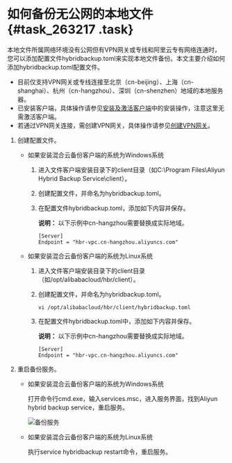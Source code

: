 # 如何备份无公网的本地文件 {#task_263217 .task}

本地文件所属网络环境没有公网但有VPN网关或专线和阿里云专有网络连通时，您可以添加配置文件hybridbackup.toml来实现本地文件备份。本文主要介绍如何添加hybridbackup.toml配置文件。

-   目前仅支持VPN网关或专线连接至北京（cn-beijing）、上海（cn-shanghai）、杭州（cn-hangzhou）、深圳（cn-shenzhen）地域的本地服务器。
-   已安装客户端，具体操作请参见[安装及激活客户端](../../../../cn.zh-CN/本地备份教程/文件备份/准备工作.md#section_g3t_wvd_qfb)中的安装操作，注意这里无需激活客户端。
-   若通过VPN网关连接，需创建VPN网关，具体操作请参见[创建VPN网关](../../../../cn.zh-CN/用户指南/管理VPN网关/创建VPN网关.md#)。

1.  创建配置文件。 
    -   如果安装混合云备份客户端的系统为Windows系统
        1.  进入文件客户端安装目录下的client目录（如C:\\Program Files\\Aliyun Hybrid Backup Service\\client）。
        2.  创建配置文件，并命名为hybridbackup.toml。
        3.  在配置文件hybridbackup.toml，添加如下内容并保存。

            **说明：** 以下示例中cn-hangzhou需要替换成实际地域。

            ``` {#codeblock_3i5_1ce_mr2 .language-json}
            [Server]
            Endpoint = "hbr-vpc.cn-hangzhou.aliyuncs.com"
            ```

    -   如果安装混合云备份客户端的系统为Linux系统
        1.  进入文件客户端安装目录下的client目录（如/opt/alibabacloud/hbr/client）。
        2.  创建配置文件，并命名为hybridbackup.toml。

            ``` {#codeblock_31y_2ib_hf0 .language-json}
            vi /opt/alibabacloud/hbr/client/hybridbackup.toml
            ```

        3.  在配置文件hybridbackup.toml中，添加如下内容并保存。

            **说明：** 以下示例中cn-hangzhou需要替换成实际地域。

            ``` {#codeblock_oa3_4hb_tbv .language-json}
            [Server]
            Endpoint = "hbr-vpc.cn-hangzhou.aliyuncs.com"
            ```

2.  重启备份服务。 
    -   如果安装混合云备份客户端的系统为Windows系统

        打开命令行cmd.exe，输入services.msc，进入服务界面，找到Aliyun hybrid backup service，重启服务。

        ![备份服务](http://static-aliyun-doc.oss-cn-hangzhou.aliyuncs.com/assets/img/217489/156335371046988_zh-CN.png)

    -   如果安装混合云备份客户端的系统为Linux系统

        执行service hybridbackup restart命令，重启服务。


